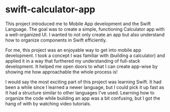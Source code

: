 # swift-calculator-app

This project introduced me to Mobile App development and the Swift Language.
The goal was to create a simple, functioning Calculator app with a well-organized UI. I wanted to not only create an app but also understand how to organize components in Swift efficiently.

For me, this project was an enjoyable way to get into mobile app development. I took a concept I was familiar with (building a calculator) and applied it in a way that furthered my understanding of full-stack development. It helped me open doors to what I can create app-wise by showing me how approachable the whole process is!

I would say the most exciting part of this project was learning Swift. It had been a while since I learned a newer language, but I could pick it up fast as It had a structure similar to other languages I've used. Learning how to organize the code while building an app was a bit confusing, but I got the hang of with by watching video tutorials.
